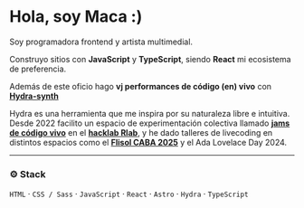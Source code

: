 # Hola, soy Maca :)

Soy programadora frontend y artista multimedial. 

Construyo sitios con **JavaScript** y **TypeScript**, siendo **React** mi ecosistema de preferencia.

Además de este oficio hago **vj performances de código (en) vivo** con [**Hydra-synth**](https://github.com/ojack/hydra) 

Hydra es una herramienta que me inspira por su naturaleza libre e intuitiva. Desde 2022 facilito un espacio de experimentación colectiva llamado [**jams de código vivo**](https://wiki.rlab.be/rlab-jams) en el [**hacklab Rlab**](https://rlab.be/), y he dado talleres de livecoding en distintos espacios como el [**Flisol CABA 2025**](https://eventol.flisol.org.ar/events/flisol-caba-2025/activity/627/) y el Ada Lovelace Day 2024.

---

### ⚙️ Stack
`HTML` · `CSS / Sass` · `JavaScript` · `React` · `Astro` · `Hydra` · `TypeScript`

